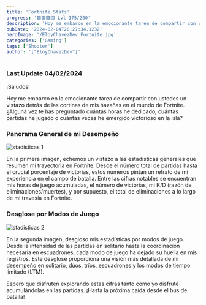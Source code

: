 ```yaml
---
title: 'Fortnite Stats'
progress: '🟩🟩🟩🟨 Lvl 175/200'
description: 'Hoy me embarco en la emocionante tarea de compartir con ustedes un vistazo detrás de las cortinas de mis hazañas en el mundo de Fortnite.'
pubDate: '2024-02-04T20:27:34.123Z'
heroImage: '/EloyChavezDev_Fortnite.jpg'
categories: ['Gaming']
tags: ['Shooter']
author: '["EloyChavezDev"]'
---
```

### Last Update 04/02/2024

¡Saludos! 

Hoy me embarco en la emocionante tarea de compartir con ustedes un vistazo detrás de las cortinas de mis hazañas en el mundo de Fortnite. ¿Alguna vez te has preguntado cuántas horas he dedicado, cuántas partidas he jugado o cuántas veces he emergido victorioso en la isla?

### Panorama General de mi Desempeño

![stadisticas 1](/stats1.PNG)

En la primera imagen, echemos un vistazo a las estadísticas generales que resumen mi trayectoria en Fortnite. Desde el número total de partidas hasta el crucial porcentaje de victorias, estos números pintan un retrato de mi experiencia en el campo de batalla. Entre las cifras notables se encuentran mis horas de juego acumuladas, el número de victorias, mi K/D (razón de eliminaciones/muertes), y por supuesto, el total de eliminaciones a lo largo de mi travesía en Fortnite.

### Desglose por Modos de Juego

![stadisticas 2](/stats2.PNG)

En la segunda imagen, desgloso mis estadísticas por modos de juego. Desde la intensidad de las partidas en solitario hasta la coordinación necesaria en escuadrones, cada modo de juego ha dejado su huella en mis registros. Este desglose proporciona una visión más detallada de mi desempeño en solitario, dúos, tríos, escuadrones y los modos de tiempo limitado (LTM).

Espero que disfruten explorando estas cifras tanto como yo disfruté acumulándolas en las partidas. ¡Hasta la próxima caída desde el bus de batalla!